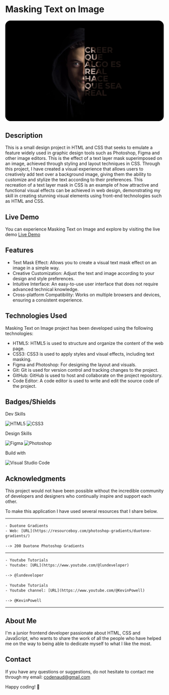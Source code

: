 # Masking Text on Image

[![Masking Text on Image Screenshots](assets/git-screenshots01.png)](https://codenaud.github.io/masking-text-on-image/)

## Description

This is a small design project in HTML and CSS that seeks to emulate a feature widely used in graphic design tools such as Photoshop, Figma and other image editors. This is the effect of a text layer mask superimposed on an image, achieved through styling and layout techniques in CSS. Through this project, I have created a visual experience that allows users to creatively add text over a background image, giving them the ability to customize and stylize the text according to their preferences. This recreation of a text layer mask in CSS is an example of how attractive and functional visual effects can be achieved in web design, demonstrating my skill in creating stunning visual elements using front-end technologies such as HTML and CSS.

## Live Demo

You can experience Masking Text on Image and explore by visiting the live demo [Live Demo](https://codenaud.github.io/masking-text-on-image/)

## Features

- Text Mask Effect: Allows you to create a visual text mask effect on an image in a simple way.
- Creative Customization: Adjust the text and image according to your design and style preferences.
- Intuitive Interface: An easy-to-use user interface that does not require advanced technical knowledge.
- Cross-platform Compatibility: Works on multiple browsers and devices, ensuring a consistent experience.

## Technologies Used

Masking Text on Image project has been developed using the following technologies:

- HTML5: HTML5 is used to structure and organize the content of the web page.
- CSS3: CSS3 is used to apply styles and visual effects, including text masking.
- Figma and Photoshop: For designing the layout and visuals.
- Git: Git is used for version control and tracking changes to the project.
- GitHub: GitHub is used to host and collaborate on the project repository.
- Code Editor: A code editor is used to write and edit the source code of the project.

## Badges/Shields

Dev Skills

![HTML5](https://img.shields.io/badge/HTML5-E34F26?style=for-the-badge&logo=html5&logoColor=white)
![CSS3](https://img.shields.io/badge/CSS3-1572B6?style=for-the-badge&logo=css3&logoColor=white)

Design Skills

![Figma](https://img.shields.io/badge/Figma-F24E1E?style=for-the-badge&logo=figma&logoColor=white)
![Photoshop](https://img.shields.io/badge/Adobe%20Photoshop-31A8FF?style=for-the-badge&logo=Adobe%20Photoshop&logoColor=black)

Build with

![Visual Studio Code](https://img.shields.io/badge/Visual_Studio_Code-0078D4?style=for-the-badge&logo=visual%20studio%20code&logoColor=white)

## Acknowledgments

This project would not have been possible without the incredible community of developers and designers who continually inspire and support each other.

To make this application I have used several resources that I share below.

---

    - Duotone Gradients
    - Web: [URL](https://resourceboy.com/photoshop-gradients/duotone-gradients/)

    --> 200 Duotone Photoshop Gradients

---

    - Youtube Tutorials
    - Youtube: [URL](https://www.youtube.com/@lundeveloper)

    --> @lundeveloper

    - Youtube Tutorials
    - Youtube channel: [URL](https://www.youtube.com/@KevinPowell)

    --> @KevinPowell

---

## About Me

I'm a junior frontend developer passionate about HTML, CSS and JavaScript, who wants to share the work of all the people who have helped me on the way to being able to dedicate myself to what I like the most.

## Contact

If you have any questions or suggestions, do not hesitate to contact me through my email: [codenaud@gmail.com](mailto:codenaud@gmail.com)

Happy coding! 🚀
